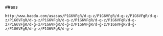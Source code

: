 ##aas


`http:/www.baodu.com/asasas/P1G6VFgR/d-g-z/P1G6VFgR/d-g-z/P1G6VFgR/d-g-z/P1G6VFgR/d-g-z/P1G6VFgR/d-g-z/P1G6VFgR/d-g-z/P1G6VFgR/d-g-z/P1G6VFgR/d-g-z/P1G6VFgR/d-g-z/P1G6VFgR/d-g-z/P1G6VFgR/d-g-z/P1G6VFgR/d-g-z/P1G6VFgR/d-g-z`

